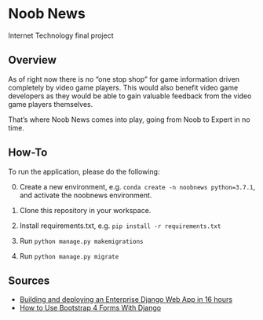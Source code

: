 # Noob News

Internet Technology final project

## Overview

As of right now there is no “one stop shop” for game information driven completely by video game players. This would also benefit video game developers as they would be able to gain valuable feedback from the video game players themselves.

That’s where Noob News comes into play, going from Noob to Expert in no time.

## How-To

To run the application, please do the following:

0. Create a new environment, e.g. `conda create -n noobnews python=3.7.1`, and activate the noobnews environment.

1. Clone this repository in your workspace.

2. Install requirements.txt, e.g. `pip install -r requirements.txt`

3. Run `python manage.py makemigrations`

4. Run `python manage.py migrate`

## Sources

- [Building and deploying an Enterprise Django Web App in 16 hours](https://medium.com/python-pandemonium/building-and-deploying-an-enterprise-django-web-app-in-16-hours-79e018f7b94c)
- [How to Use Bootstrap 4 Forms With Django](https://simpleisbetterthancomplex.com/tutorial/2018/08/13/how-to-use-bootstrap-4-forms-with-django.html)
